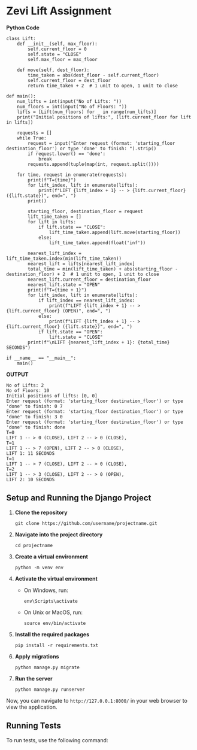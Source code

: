 # Zevi Lift Assignment

**Python Code**
```
class Lift:
    def __init__(self, max_floor):
        self.current_floor = 0
        self.state = "CLOSE"
        self.max_floor = max_floor

    def move(self, dest_floor):
        time_taken = abs(dest_floor - self.current_floor)
        self.current_floor = dest_floor
        return time_taken + 2  # 1 unit to open, 1 unit to close

def main():
    num_lifts = int(input("No of Lifts: "))
    num_floors = int(input("No of Floors: "))
    lifts = [Lift(num_floors) for _ in range(num_lifts)]
    print("Initial positions of lifts:", [lift.current_floor for lift in lifts])

    requests = []
    while True:
        request = input("Enter request (format: 'starting_floor destination_floor') or type 'done' to finish: ").strip()
        if request.lower() == 'done':
            break
        requests.append(tuple(map(int, request.split())))

    for time, request in enumerate(requests):
        print(f"T={time}")
        for lift_index, lift in enumerate(lifts):
            print(f"LIFT {lift_index + 1} -- > {lift.current_floor} ({lift.state})", end=", ")
        print()

        starting_floor, destination_floor = request
        lift_time_taken = []
        for lift in lifts:
            if lift.state == "CLOSE":
                lift_time_taken.append(lift.move(starting_floor))
            else:
                lift_time_taken.append(float('inf'))

        nearest_lift_index = lift_time_taken.index(min(lift_time_taken))
        nearest_lift = lifts[nearest_lift_index]
        total_time = min(lift_time_taken) + abs(starting_floor - destination_floor) + 2  # 1 unit to open, 1 unit to close
        nearest_lift.current_floor = destination_floor
        nearest_lift.state = "OPEN"
        print(f"T={time + 1}")
        for lift_index, lift in enumerate(lifts):
            if lift_index == nearest_lift_index:
                print(f"LIFT {lift_index + 1} -- > {lift.current_floor} (OPEN)", end=", ")
            else:
                print(f"LIFT {lift_index + 1} -- > {lift.current_floor} ({lift.state})", end=", ")
            if lift.state == "OPEN":
                lift.state = "CLOSE"
        print(f"\nLIFT {nearest_lift_index + 1}: {total_time} SECONDS")

if __name__ == "__main__":
    main()

```
**OUTPUT**

```
No of Lifts: 2
No of Floors: 10
Initial positions of lifts: [0, 0]
Enter request (format: 'starting_floor destination_floor') or type 'done' to finish: 0 7
Enter request (format: 'starting_floor destination_floor') or type 'done' to finish: 3 0
Enter request (format: 'starting_floor destination_floor') or type 'done' to finish: done
T=0
LIFT 1 -- > 0 (CLOSE), LIFT 2 -- > 0 (CLOSE), 
T=1
LIFT 1 -- > 7 (OPEN), LIFT 2 -- > 0 (CLOSE), 
LIFT 1: 11 SECONDS
T=1
LIFT 1 -- > 7 (CLOSE), LIFT 2 -- > 0 (CLOSE),
T=2
LIFT 1 -- > 3 (CLOSE), LIFT 2 -- > 0 (OPEN),
LIFT 2: 10 SECONDS

```

## Setup and Running the Django Project

1. **Clone the repository**
    ```
    git clone https://github.com/username/projectname.git
    ```

2. **Navigate into the project directory**
    ```
    cd projectname
    ```

3. **Create a virtual environment**
    ```
    python -m venv env
    ```

4. **Activate the virtual environment**
    - On Windows, run:
        ```
        env\Scripts\activate
        ```
    - On Unix or MacOS, run:
        ```
        source env/bin/activate
        ```

5. **Install the required packages**
    ```
    pip install -r requirements.txt
    ```

6. **Apply migrations**
    ```
    python manage.py migrate
    ```

7. **Run the server**
    ```
    python manage.py runserver
    ```

Now, you can navigate to `http://127.0.0.1:8000/` in your web browser to view the application.

## Running Tests

To run tests, use the following command:


